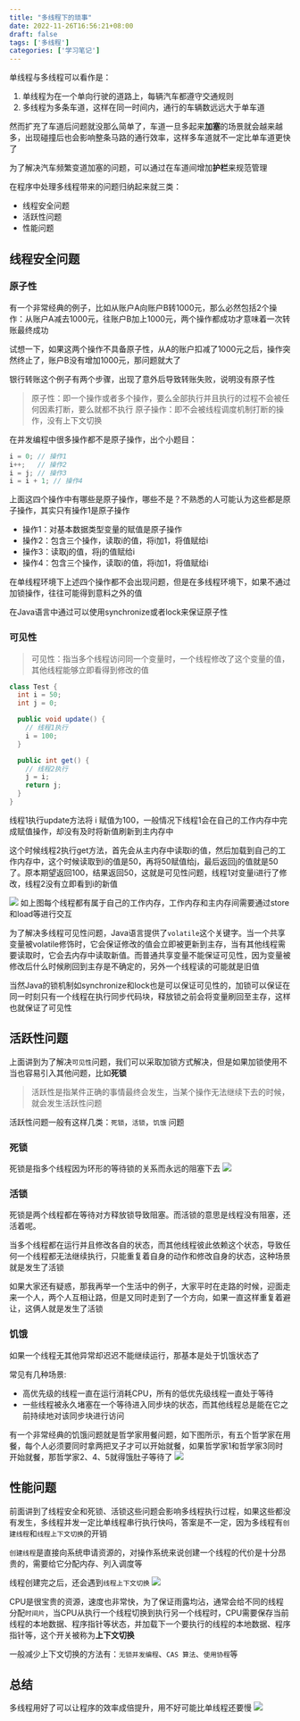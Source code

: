 ```yaml
---
title: "多线程下的琐事"
date: 2022-11-26T16:56:21+08:00
draft: false
tags: ['多线程']
categories: ['学习笔记']
---
```


单线程与多线程可以看作是：
1. 单线程为在一个单向行驶的道路上，每辆汽车都遵守交通规则
2. 多线程为多条车道，这样在同一时间内，通行的车辆数远远大于单车道

然而扩充了车道后问题就没那么简单了，车道一旦多起来**加塞**的场景就会越来越多，出现碰撞后也会影响整条马路的通行效率，这样多车道就不一定比单车道更快了

为了解决汽车频繁变道加塞的问题，可以通过在车道间增加**护栏**来规范管理

在程序中处理多线程带来的问题归纳起来就三类：
- 线程安全问题
- 活跃性问题
- 性能问题

## 线程安全问题

### 原子性

有一个非常经典的例子，比如从账户A向账户B转1000元，那么必然包括2个操作：从账户A减去1000元，往账户B加上1000元，两个操作都成功才意味着一次转账最终成功

试想一下，如果这两个操作不具备原子性，从A的账户扣减了1000元之后，操作突然终止了，账户B没有增加1000元，那问题就大了

银行转账这个例子有两个步骤，出现了意外后导致转账失败，说明没有原子性

> 原子性：即一个操作或者多个操作，要么全部执行并且执行的过程不会被任何因素打断，要么就都不执行
> 原子操作：即不会被线程调度机制打断的操作，没有上下文切换

在并发编程中很多操作都不是原子操作，出个小题目：
```java
i = 0; // 操作1
i++;   // 操作2
i = j; // 操作3
i = i + 1; // 操作4
```

上面这四个操作中有哪些是原子操作，哪些不是？不熟悉的人可能认为这些都是原子操作，其实只有操作1是原子操作

- 操作1：对基本数据类型变量的赋值是原子操作
- 操作2：包含三个操作，读取i的值，将i加1，将值赋给i
- 操作3：读取j的值，将j的值赋给i
- 操作4：包含三个操作，读取i的值，将i加1，将值赋给i

在单线程环境下上述四个操作都不会出现问题，但是在多线程环境下，如果不通过加锁操作，往往可能得到意料之外的值

在Java语言中通过可以使用synchronize或者lock来保证原子性

### 可见性

> 可见性：指当多个线程访问同一个变量时，一个线程修改了这个变量的值，其他线程能够立即看得到修改的值

```java
class Test {
  int i = 50;
  int j = 0;

  public void update() {
    // 线程1执行
    i = 100;
  }

  public int get() {
    // 线程2执行
    j = i;
    return j;
  }
}
```
线程1执行update方法将 i 赋值为100，一般情况下线程1会在自己的工作内存中完成赋值操作，却没有及时将新值刷新到主内存中

这个时候线程2执行get方法，首先会从主内存中读取i的值，然后加载到自己的工作内存中，这个时候读取到i的值是50，再将50赋值给j，最后返回j的值就是50了。原本期望返回100，结果返回50，这就是可见性问题，线程1对变量i进行了修改，线程2没有立即看到i的新值

![](https://cdn.jsdelivr.net/gh/LesanOuO/images@master/img/20221110191253.png)
如上图每个线程都有属于自己的工作内存，工作内存和主内存间需要通过store和load等进行交互

为了解决多线程可见性问题，Java语言提供了`volatile`这个关键字。当一个共享变量被volatile修饰时，它会保证修改的值会立即被更新到主存，当有其他线程需要读取时，它会去内存中读取新值。而普通共享变量不能保证可见性，因为变量被修改后什么时候刷回到主存是不确定的，另外一个线程读的可能就是旧值

当然Java的锁机制如synchronize和lock也是可以保证可见性的，加锁可以保证在同一时刻只有一个线程在执行同步代码块，释放锁之前会将变量刷回至主存，这样也就保证了可见性

## 活跃性问题

上面讲到为了解决`可见性`问题，我们可以采取加锁方式解决，但是如果加锁使用不当也容易引入其他问题，比如**死锁**

> 活跃性是指某件正确的事情最终会发生，当某个操作无法继续下去的时候，就会发生活跃性问题

活跃性问题一般有这样几类：`死锁`，`活锁`，`饥饿` 问题

### 死锁

死锁是指多个线程因为环形的等待锁的关系而永远的阻塞下去
![](https://cdn.jsdelivr.net/gh/LesanOuO/images@master/img/20221110191344.png)

### 活锁

死锁是两个线程都在等待对方释放锁导致阻塞。而活锁的意思是线程没有阻塞，还活着呢。

当多个线程都在运行并且修改各自的状态，而其他线程彼此依赖这个状态，导致任何一个线程都无法继续执行，只能重复着自身的动作和修改自身的状态，这种场景就是发生了活锁

如果大家还有疑惑，那我再举一个生活中的例子，大家平时在走路的时候，迎面走来一个人，两个人互相让路，但是又同时走到了一个方向，如果一直这样重复着避让，这俩人就是发生了活锁

### 饥饿

如果一个线程无其他异常却迟迟不能继续运行，那基本是处于饥饿状态了

常见有几种场景:
- 高优先级的线程一直在运行消耗CPU，所有的低优先级线程一直处于等待
- 一些线程被永久堵塞在一个等待进入同步块的状态，而其他线程总是能在它之前持续地对该同步块进行访问

有一个非常经典的饥饿问题就是哲学家用餐问题，如下图所示，有五个哲学家在用餐，每个人必须要同时拿两把叉子才可以开始就餐，如果哲学家1和哲学家3同时开始就餐，那哲学家2、4、5就得饿肚子等待了
![](https://cdn.jsdelivr.net/gh/LesanOuO/images@master/img/20221110191411.png)

## 性能问题

前面讲到了线程安全和死锁、活锁这些问题会影响多线程执行过程，如果这些都没有发生，多线程并发一定比单线程串行执行快吗，答案是不一定，因为多线程有`创建线程`和`线程上下文切换`的开销

`创建线程`是直接向系统申请资源的，对操作系统来说创建一个线程的代价是十分昂贵的，需要给它分配内存、列入调度等

线程创建完之后，还会遇到`线程上下文切换`
![](https://cdn.jsdelivr.net/gh/LesanOuO/images@master/img/20221110191442.png)

CPU是很宝贵的资源，速度也非常快，为了保证雨露均沾，通常会给不同的线程分配`时间片`，当CPU从执行一个线程切换到执行另一个线程时，CPU需要保存当前线程的本地数据、程序指针等状态，并加载下一个要执行的线程的本地数据、程序指针等，这个开关被称为**上下文切换**

一般减少上下文切换的方法有：`无锁并发编程`、`CAS 算法`、`使用协程`等

## 总结

多线程用好了可以让程序的效率成倍提升，用不好可能比单线程还要慢
![](https://cdn.jsdelivr.net/gh/LesanOuO/images@master/img/20221110191504.png)